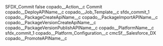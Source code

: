 <?xml version="1.0" encoding="UTF-8"?>
<CustomMetadata xmlns="http://soap.sforce.com/2006/04/metadata" xmlns:xsi="http://www.w3.org/2001/XMLSchema-instance" xmlns:xsd="http://www.w3.org/2001/XMLSchema">
    <label>SFDX_Commit</label>
    <protected>false</protected>
    <values>
        <field>copado__Action__c</field>
        <value xsi:type="xsd:string">Commit</value>
    </values>
    <values>
        <field>copado__DeployAPIName__c</field>
        <value xsi:nil="true"/>
    </values>
    <values>
        <field>copado__Job_Template__c</field>
        <value xsi:type="xsd:string">sfdx_commit_1</value>
    </values>
    <values>
        <field>copado__PackageCreateApiName__c</field>
        <value xsi:nil="true"/>
    </values>
    <values>
        <field>copado__PackageImportAPIName__c</field>
        <value xsi:nil="true"/>
    </values>
    <values>
        <field>copado__PackageVersionCreateApiName__c</field>
        <value xsi:nil="true"/>
    </values>
    <values>
        <field>copado__PackageVersionPublishAPIName__c</field>
        <value xsi:nil="true"/>
    </values>
    <values>
        <field>copado__PlatformName__c</field>
        <value xsi:type="xsd:string">sfdx_commit_1</value>
    </values>
    <values>
        <field>copado__Platform_Configuration__c</field>
        <value xsi:type="xsd:string">cmcSf__Salesforce_DX</value>
    </values>
    <values>
        <field>copado__PromoteAPIName__c</field>
        <value xsi:nil="true"/>
    </values>
</CustomMetadata>
